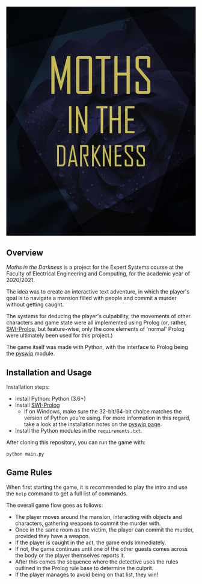 <p align="center">
  <img src="https://github.com/Mile11/MothsInTheDarkness-ES-Project-2020/blob/master/logo.png?raw=true" alt="Sublime's custom image"/>
</p>

## Overview

*Moths in the Darkness* is a project for the Expert Systems course at the Faculty of Electrical Engineering and Computing, for the
academic year of 2020/2021.

The idea was to create an interactive text adventure, in which the player's goal is to navigate a mansion filled
with people and commit a murder without getting caught. 

The systems for deducing the player's culpability, the movements of other characters and game state were all implemented 
using Prolog (or, rather, [SWI-Prolog](https://www.swi-prolog.org/), but feature-wise, only the core elements of 'normal' 
Prolog were ultimately been used for this project.)

The game itself was made with Python, with the interface to Prolog being the [pyswip](https://pypi.org/project/pyswip/) module.

## Installation and Usage

Installation steps:

* Install Python: Python (3.6+)
* Install [SWI-Prolog](https://www.swi-prolog.org/)
    * If on Windows, make sure the 32-bit/64-bit choice matches the version of Python you're using. For more information in this regard, take a look at the installation notes on the [pyswip page](https://github.com/yuce/pyswip/blob/master/INSTALL.md).
* Install the Python modules in the `requirements.txt`.

After cloning this repository, you can run the game with:

```
python main.py
```

## Game Rules

When first starting the game, it is recommended to play the intro and use the `help` command to get a full list of commands.

The overall game flow goes as follows:

* The player moves around the mansion, interacting with objects and characters, gathering weapons to commit the murder with.
* Once in the same room as the victim, the player can commit the murder, provided they have a weapon.
* If the player is caught in the act, the game ends immediately.
* If not, the game continues until one of the other guests comes across the body or the player themselves reports it.
* After this comes the sequence where the detective uses the rules outlined in the Prolog rule base to determine the culprit.
* If the player manages to avoid being on that list, they win!